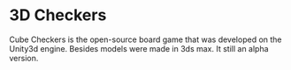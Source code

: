 # 3D Checkers

Cube Checkers is the open-source board game that was developed on the Unity3d engine. Besides models were made in 3ds max. It still an alpha version.
